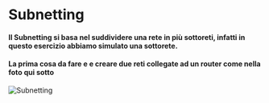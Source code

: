 # Subnetting

#### Il Subnetting si basa nel suddividere una rete in più sottoreti, infatti in questo esercizio abbiamo simulato una sottorete.
#### La prima cosa da fare e e creare due reti collegate ad un router come nella foto qui sotto

![Subnetting](./Img/Immagine2023-04-30130647.png)
